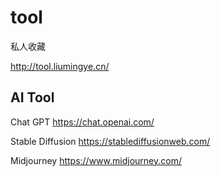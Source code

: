 # tool
私人收藏

http://tool.liumingye.cn/

## AI Tool

Chat GPT
https://chat.openai.com/

Stable Diffusion
https://stablediffusionweb.com/

Midjourney
https://www.midjourney.com/
